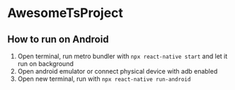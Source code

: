 # AwesomeTsProject

## How to run on Android

1. Open terminal, run metro bundler with `npx react-native start` and let it run on background
1. Open android emulator or connect physical device with adb enabled
1. Open new terminal, run with `npx react-native run-android`
